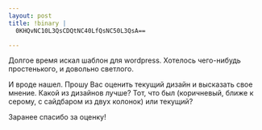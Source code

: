 ```yaml
--- 
layout: post
title: !binary |
  0KHQvNC10L3QsCDQtNC40LfQsNC50L3QsA==

---
```

Долгое время искал шаблон для wordpress. Хотелось чего-нибудь простенького, и довольно светлого.

И вроде нашел. Прошу Вас оценить текущий дизайн и высказать свое мнение. Какой из дизайнов лучше? Тот, что был (коричневый, ближе к серому, с сайдбаром из двух колонок) или текущий?

Заранее спасибо за оценку!
